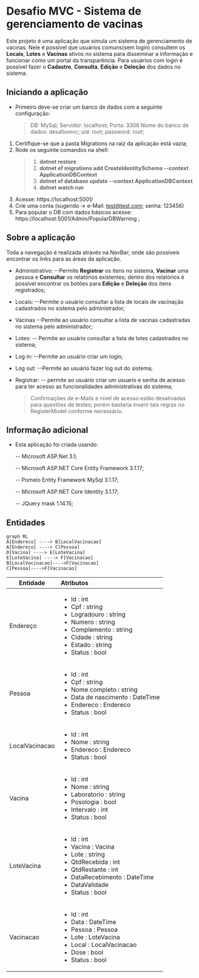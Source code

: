 # Desafio MVC - Sistema de gerenciamento de vacinas

Este projeto é uma aplicação que simula um sistema de gerenciamento de vacinas.
Nele é possível que usuários comuns(sem login) consultem os **Locais**, **Lotes** e **Vacinas** ativos no sistema para disseminar a informação e funcionar como um portal da transparência.
Para usuários com login é possível fazer o **Cadastro**, **Consulta**, **Edição** e **Deleção** dos dados no sistema.

## Iniciando a aplicação

- Primeiro deve-se criar um banco de dados com a seguinte configuração:
  > DB: MySql;
  > Servidor: localhost;
  > Porta: 3306
  > Nome do banco de dados: desafiomvc;
  > uid: root;
  > password: root;

1. Certifique-se que a pasta Migrations na raiz da aplicação está vazia;
2. Rode os seguinte comandos na shell:
   > 1. **dotnet restore**
   > 2. **dotnet ef migrations add CreateIdentitySchema --context ApplicationDBContext**
   > 3. **dotnet ef database update --context ApplicationDBContext**
   > 4. **dotnet watch run**
3. Acesse: https://localhost:5001/
4. Crie uma conta (sugerido -> e-Mail: test@test.com; senha: 123456)
5. Para popular o DB com dados básicos acesse: https://localhost:5001/Admin/PopularDBWarning ;

## Sobre a aplicação

Toda a navegação é realizada através na NavBar; onde são possíveis encontrar os links para as áreas da aplicação.

- Administrativo:
  --Permite **Registrar** os itens no sistema, **Vacinar** uma pessoa e **Consultar** os relatórios existentes; dentro dos relatórios é possível encontrar os botões para **Edição** e **Deleção** dos itens registrados;

- Locais:
  --Permite o usuário consultar a lista de locais de vacinação cadastrados no sistema pelo administrador;

- Vacinas
  --Permite ao usuário consultar a lista de vacinas cadastradas no sistema pelo administrador;

- Lotes:
  -- Permite ao usuário consultar a lista de lotes cadastrados no sistema;

- Log in:
  --Permite ao usuário criar um login;

- Log out:
  --Permite ao usuário fazer log out do sistema;

- Registrar:
  -- permite ao usuário criar um usuario e senha de acesso para ter acesso as funcionalidades administrativas do sistema;
  > Confirmações de e-Mails e nível de acesso estão desativadas para questões de testes; porém bastaria inserir tais regras no RegisterModel conforme necessário.

## Informação adicional

- Esta aplicação foi criada usando:

  -- Microsoft ASP.Net 3.1;

  -- Microsoft ASP.NET Core Entity Framework 3.1.17;

  -- Pomelo Entity Framework MySql 3.1.17;

  -- Microsoft ASP.NET Core Identity 3.1.17;

  -- JQuery mask 1.14.15;

## Entidades

```mermaid
graph RL
A[Endereco] ----> B[LocalVacinacao]
A[Endereco] ----> C[Pessoa]
D[Vacina] ----> E[LoteVacina]
E[LoteVacina] ----> F[Vacinacao]
B[LocalVacinacao]---->F[Vacinacao]
C[Pessoa]---->F[Vacinacao]
```

| Entidade       | Atributos                                                                                                                                                                                                  |
| -------------- | :--------------------------------------------------------------------------------------------------------------------------------------------------------------------------------------------------------- |
| Endereço       | <ul><li>Id : int</li><li>Cpf : string</li><li>Logradouro : string</li><li>Numero : string</li><li>Complemento : string</li><li>Cidade : string</li><li>Estado : string</li><li>Status : bool</li></ul>     |
| Pessoa         | <ul><li>Id : int</li><li>Cpf : string</li><li>Nome completo : string</li><li>Data de nascimento : DateTime</li><li>Endereco : Endereco</li><li>Status : bool</li></ul>                                     |
| LocalVacinacao | <ul><li>Id : int</li><li>Nome : string</li><li>Endereco : Endereco</li><li>Status : bool</li></ul>                                                                                                         |
| Vacina         | <ul><li>Id : int</li><li>Nome : string</li><li>Laboratorio : string</li><li>Posologia : bool</li><li>Intervalo : int</li><li>Status : bool</li></ul>                                                       |
| LoteVacina     | <ul><li>Id : int</li><li>Vacina : Vacina</li><li>Lote : string</li><li>QtdRecebida : int</li><li>QtdRestante : int</li><li>DataRecebimento : DateTime</li><li>DataValidade</li><li>Status : bool</li></ul> |
| Vacinacao      | <ul><li>Id : int</li><li>Data : DateTime</li><li>Pessoa : Pessoa</li><li>Lote : LoteVacina</li><li>Local : LocalVacinacao</li><li>Dose : bool</li><li>Status : bool</li></ul>                              |
